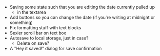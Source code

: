 - Saving some state such that you are editing the date currently pulled up
  - in the textarea
- Add buttons so you can change the date (if you're writing at midnight or something)
- Fix formatting stuff with text blocks
- Sexier scroll bar on text box
- Autosave to local storage, just in case?
  - Delete on save?
- A "Hey it saved!" dialog for save confirmation